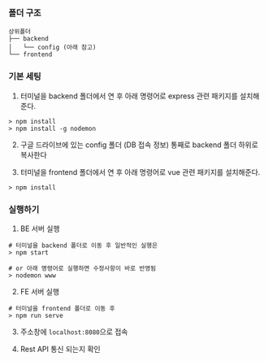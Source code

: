 ### 폴더 구조
```
상위폴더
├── backend
│   └── config (아래 참고)
└── frontend
```

### 기본 세팅

1. 터미널을 backend 폴더에서 연 후 아래 명령어로 express 관련 패키지를 설치해준다.
```
> npm install
> npm install -g nodemon
```

2. 구글 드라이브에 있는 config 폴더 (DB 접속 정보) 통째로 backend 폴더 하위로 복사한다

3. 터미널을 frontend 폴더에서 연 후 아래 명령어로 vue 관련 패키지를 설치해준다.
```
> npm install
```

### 실행하기

1. BE 서버 실행
```
# 터미널을 backend 폴더로 이동 후 일반적인 실행은 
> npm start

# or 아래 명령어로 실행하면 수정사항이 바로 반영됨
> nodemon www
```

2. FE 서버 실행
```
# 터미널을 frontend 폴더로 이동 후
> npm run serve
```

3. 주소창에 `localhost:8080`으로 접속

4. Rest API 통신 되는지 확인
